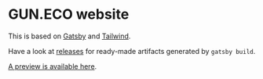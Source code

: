 # GUN.ECO website

This is based on <a href="https://www.gatsbyjs.org">Gatsby</a> and <a href="https://tailwindcss.com/">Tailwind</a>.

Have a look at [releases](https://github.com/skiqh/gun-www/releases) for ready-made artifacts generated by `gatsby build`.

[A preview is available here](https://agitated-lovelace-258287.netlify.com/).
